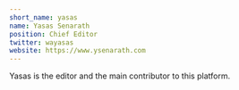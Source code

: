 ```yaml
---
short_name: yasas
name: Yasas Senarath
position: Chief Editor
twitter: wayasas
website: https://www.ysenarath.com
---
```

Yasas is the editor and the main contributor to this platform.